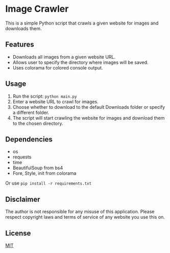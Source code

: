 # Image Crawler

This is a simple Python script that crawls a given website for images and downloads them.

## Features

- Downloads all images from a given website URL.
- Allows user to specify the directory where images will be saved.
- Uses colorama for colored console output.

## Usage

1. Run the script: `python main.py`
2. Enter a website URL to crawl for images.
3. Choose whether to download to the default Downloads folder or specify a different folder.
4. The script will start crawling the website for images and download them to the chosen directory.

## Dependencies

- os
- requests
- time
- BeautifulSoup from bs4
- Fore, Style, init from colorama

Or use `pip install -r requirements.txt`

## Disclaimer

The author is not responsible for any misuse of this application. Please respect copyright laws and terms of service of any website you use this on.

## License

[MIT](https://github.com/tylerlight071/Web-Image-Scraper/blob/main/LICENSE)

